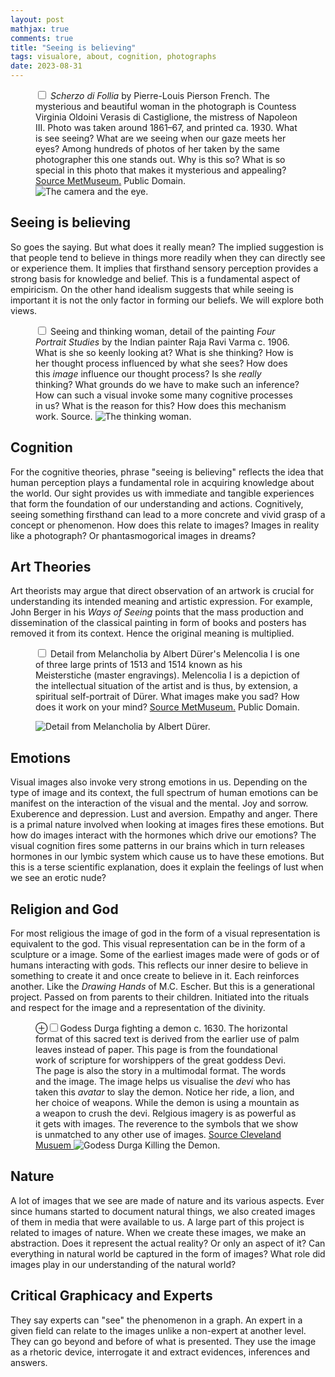 ```yaml
---
layout: post
mathjax: true
comments: true
title: "Seeing is believing"
tags: visualore, about, cognition, photographs
date: 2023-08-31
---
```

<section>

 <figure>
     <label for="camera-eye" class="margin-toggle">
	 </label><input type="checkbox" id="camera-eye" class="margin-toggle">
	 <span class="marginnote"><em>Scherzo di Follia</em> by
     Pierre-Louis Pierson French. The mysterious and beautiful woman
     in the photograph is Countess Virginia Oldoini Verasis di
     Castiglione, the mistress of Napoleon III. Photo was taken around 1861–67, and printed
     ca. 1930. What is see seeing? What are we seeing when our gaze
     meets her eyes? Among hundreds of photos of her taken by the same
     photographer this one stands out. Why is this so? What is so
     special in this photo that makes it mysterious and appealing? <a
     href="https://www.metmuseum.org/art/collection/search/285608">Source
     MetMuseum.</a>  Public Domain. </span>

<img src="/visualore/images/seeing/camera-eye.jpg" alt="The camera and the eye." >
	</figure>

<h2>Seeing is believing </h2>
	    
<p> So goes the saying. But what does it really mean? The implied
suggestion is that people tend to believe in things more readily when
they can directly see or experience them. It implies that firsthand
sensory perception provides a strong basis for knowledge and
belief. This is a fundamental aspect of empiricism. On the other hand
idealism suggests that while seeing is important it is not the only
factor in forming our beliefs. We will explore both views.</p>

</section>


<section>


<figure>
		<label for="thinking-woman" class="margin-toggle"></label>
		<input type="checkbox" id="thinking-woman" class="margin-toggle">
		<span class="marginnote"> Seeing and thinking woman, detail of
		the painting <em> Four Portrait Studies</em>  by the Indian
		painter Raja Ravi Varma c. 1906. What is she so keenly looking at?
		What is she thinking? How is her thought process influenced by
		what she sees? How does this <em>image</em> influence our
		thought process? Is she <em>really</em> thinking? What grounds
		do we have to make such an inference? How can such a visual
		invoke some many cognitive processes in us? What is the reason
		for this? How does this mechanism work. Source. </span>
		
<img src="/visualore/images/seeing-woman.jpg" alt="The thinking woman.">
</figure>

<h2>Cognition </h2>

<p>For the cognitive theories, phrase "seeing is believing" reflects the idea that human
perception plays a fundamental role in acquiring knowledge about the
world. Our sight provides us with immediate and tangible experiences
that form the foundation of our understanding and
actions. Cognitively, seeing something firsthand can lead to a more
concrete and vivid grasp of a concept or phenomenon. How does this
relate to images? Images in reality like a photograph? Or
phantasmogorical images in dreams? </p>
</section>


<h2>Art Theories </h2>

<p>Art theorists may argue that direct observation of an
artwork is crucial for understanding its intended meaning and artistic
expression. For example, John Berger in his <em>Ways of Seeing</em>
points that the mass production and dissemination of the classical
painting in form of books and posters has removed it from its context.
Hence the original meaning is multiplied.</p>



<figure>
     <label for="durer-melancholia" class="margin-toggle">
	 </label><input type="checkbox" id="durer-melancholia" class="margin-toggle">
	 <span class="marginnote">Detail from Melancholia by Albert
     Dürer's Melencolia I is one of three large prints of 1513 and
     1514 known as his Meisterstiche (master engravings).  Melencolia
     I is a depiction of the intellectual situation of the artist and
     is thus, by extension, a spiritual self-portrait of Dürer. What
     images make you sad? How does it work on your mind? <a
     href="https://www.metmuseum.org/art/collection/search/336228">Source
     MetMuseum.</a>  Public Domain. </span>

<img src="/visualore/images/seeing/durer_Melancholia-detail.jpg"
	alt="Detail from Melancholia by Albert Dürer." >
	</figure>

<section>

<h2> Emotions </h2>

Visual images also invoke very strong emotions in us. Depending on the
type of image and its context, the full spectrum of human emotions can
be manifest on the interaction of the visual and the mental. Joy and
sorrow. Exuberence and depression. Lust and aversion. Empathy and
anger. There is a primal nature involved when looking at images fires
these emotions. But how do images interact with the hormones which drive
our emotions? The visual cognition fires some patterns in our brains
which in turn releases hormones in our lymbic system which cause us to
have these emotions. But this is a terse scientific explanation, does
it explain the feelings of lust when we see an erotic nude? 

</section>

<h2>Religion and God </h2>

<p>For most religious the image of god in the form of a visual
representation is equivalent to the god. This visual representation
can be in the form of a sculpture or a image. Some of the earliest
images made were of gods or of humans interacting with gods. This
reflects our inner desire to believe in something to create it and
once create to believe in it. Each reinforces another. Like the <em>
Drawing Hands</em> of M.C. Escher. But this is a generational
project. Passed on from parents to their children. Initiated into the
rituals and respect for the image and a representation of the
divinity.</p>

  <figure>
	 <label for="devi" class="margin-toggle">⊕</label><input
	 type="checkbox" id="devi" class="margin-toggle"><span
	 class="marginnote">Godess Durga fighting a demon c. 1630. The
	 horizontal format of this sacred text is derived from the earlier
	 use of palm leaves instead of paper. This page is from the
	 foundational work of scripture for worshippers of the great
	 goddess Devi. The page is also the story in a multimodal
	 format. The words and the image. The image helps us visualise the
	 <em>devi</em> who has taken this <em>avatar</em> to slay the
	 demon. Notice her ride, a lion, and her choice of weapons. While
	 the demon is using a mountain as a weapon to crush the
	 devi. Relgious imagery is as powerful as it gets with images. The
	 reverence to the symbols that we show is unmatched to any other
	 use of images.
	 <a href="https://www.clevelandart.org/art/1968.72"> Source
	 Cleveland Musuem </a> </span>
	 <img src="/visualore/images/seeing/devi.jpg" alt="Godess Durga Killing the Demon.">
     </figure>

</section>


<h2>Nature </h2>

<p>A lot of images that we see are made of nature and its various
aspects. Ever since humans started to document natural things, we also
created images of them in media that were available to us. A large
part of this project is related to images of nature. When we create
these images, we make an abstraction. Does it represent the actual
reality? Or only an aspect of it? Can everything in natural world be
captured in the form of images? What role did images play in our
understanding of the natural world? </p>

<h2> Critical Graphicacy and Experts </h2>

<p>They say experts can "see" the phenomenon in a graph. An expert in a
given field can relate to the images unlike a non-expert at another
level. They can go beyond and before of what is presented. They use
the image as a rhetoric device, interrogate it and extract evidences, inferences
and answers.</p>

